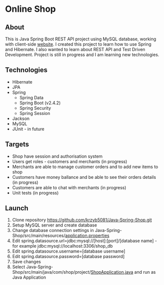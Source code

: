 # Online Shop
## About
This is Java Spring Boot REST API project using MySQL database, working with client-side [website](https://github.com/krzyb5081/vue-shop-client).
I created this project to learn how to use Spring and Hibernate. I also wanted to learn about REST API and Test Driven Development.
Project is still in progress and I am learning new technologies.

## Technologies

- Hibernate
- JPA
- Spring
  - Spring Data
  - Spring Boot (v2.4.2)
  - Spring Security
  - Spring Session
- Jackson
- MySQL
- JUnit - in future

## Targets
- Shop have session and authorisation system
- Users get roles - customers and merchants (in progress)
- Merchants are able to manage customer orders and to add new items to shop
- Customers have money ballance and be able to see their orders details (in progress)
- Customers are able to chat with merchants (in progress)
- Unit tests (in progress)

## Launch
1. Clone repository https://github.com/krzyb5081/Java-Spring-Shop.git
2. Setup MySQL server and create database
3. Change database connection settings in Java-Spring-Shop/src/main/resources/[application.properties](src/main/resources/application.properties)
4. Edit spring.datasource.url=jdbc:mysql://[host]:[port]/[database name] - for example jdbc:mysql://localhost:3306/shop_db
5. Edit spring.datasource.username=[database username]
6. Edit spring.datasource.password=[database password]
7. Save changes
8. Select Java-Spring-Shop/src/main/java/com/shop/project/[ShopApplication.java](src/main/java/com/shop/project/ShopApplication.java) and run as Java Application

